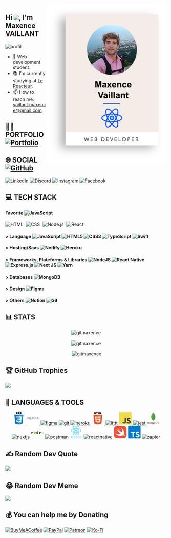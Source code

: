 <a href="https://www.maxencevaillant.fr/" target="_blank">
<img align="right" height="490em" src="https://github.com/GitMaxence/GitMaxence/blob/main/git-card.png?raw=true"/>
</a>
<h2 align="left">Hi <img src="https://raw.githubusercontent.com/kaueMarques/kaueMarques/master/hi.gif" height="30px">, I'm Maxence VAILLANT</h1>
   <img align="center" src="https://img.shields.io/badge/-Utilitarian designer-0050FF?style=social&logo=WhiteSource&logoColor=black" alt="profil"/>

- 🌱 Web development student.<br>
- 📚 I’m currently studying at [Le Reacteur](https://github.com/lereacteur).
- 📫 How to reach me: vaillant.maxence@gmail.com

## 👨‍💻 PORTFOLIO [![Portfolio](https://img.shields.io/badge/-maxencevaillant.fr-0050FF?style=flat&logo=web)](https://www.maxencevaillant.fr)

## 🌐 SOCIAL [![GitHub](https://img.shields.io/badge/-GitHub-05122A?style=flat&logo=github)](https://github.com/GitMaxence)
[![LinkedIn](https://img.shields.io/badge/LinkedIn-%230077B5.svg?logo=linkedin&logoColor=white)](https://linkedin.com/in/maxence-vaillant) 
[![Discord](https://img.shields.io/badge/Discord-%237289DA.svg?logo=discord&logoColor=white)](htttps://discord.gg/qZXTEf7P)
[![Instagram](https://img.shields.io/badge/Instagram-%23E4405F.svg?logo=Instagram&logoColor=white)](https://instagram.com/maxencevaillant)
[![Facebook](https://img.shields.io/badge/Facebook-%231877F2.svg?logo=Facebook&logoColor=white)](https://facebook.com/maxence.vaillant)

## 💻  TECH STACK
#### Favorite ![JavaScript](https://img.shields.io/badge/-JavaScript-05122A?style=flat&logo=javascript)&nbsp;
![HTML](https://img.shields.io/badge/-HTML-05122A?style=flat&logo=HTML5)&nbsp;
![CSS](https://img.shields.io/badge/-CSS-05122A?style=flat&logo=CSS3&logoColor=1572B6)&nbsp;
![Node.js](https://img.shields.io/badge/-Node.js-05122A?style=flat&logo=node.js)&nbsp;
![React](https://img.shields.io/badge/-React-05122A?style=flat&logo=react)&nbsp;

#### > Language ![JavaScript](https://img.shields.io/badge/javascript-%23323330.svg?style=flat&logo=javascript&logoColor=%23F7DF1E) ![HTML5](https://img.shields.io/badge/html5-%23E34F26.svg?style=flat&logo=html5&logoColor=white) ![CSS3](https://img.shields.io/badge/css3-%231572B6.svg?style=flat&logo=css3&logoColor=white) ![TypeScript](https://img.shields.io/badge/typescript-%23007ACC.svg?style=flat&logo=typescript&logoColor=white) ![Swift](https://img.shields.io/badge/swift-F54A2A?style=flat&logo=swift&logoColor=white) 

#### > Hosting/Saas ![Netlify](https://img.shields.io/badge/netlify-%23000000.svg?style=flat&logo=netlify&logoColor=#00C7B7) ![Heroku](https://img.shields.io/badge/heroku-%23430098.svg?style=flat&logo=heroku&logoColor=white)

#### > Frameworks, Plateforms & Libraries ![NodeJS](https://img.shields.io/badge/node.js-6DA55F?style=flat&logo=node.js&logoColor=white) ![React Native](https://img.shields.io/badge/react_native-%2320232a.svg?style=flat&logo=react&logoColor=%2361DAFB) ![Express.js](https://img.shields.io/badge/express.js-%23404d59.svg?style=flat&logo=express&logoColor=%2361DAFB) ![Next JS](https://img.shields.io/badge/Next-black?style=flat&logo=next.js&logoColor=white) ![Yarn](https://img.shields.io/badge/yarn-%232C8EBB.svg?style=flat&logo=yarn&logoColor=white) 

#### > Databases ![MongoDB](https://img.shields.io/badge/MongoDB-%234ea94b.svg?style=flat&logo=mongodb&logoColor=white) 

#### > Design ![Figma](https://img.shields.io/badge/figma-%23F24E1E.svg?style=flat&logo=figma&logoColor=white)

#### > Others ![Notion](https://img.shields.io/badge/Notion-%23000000.svg?style=flat&logo=notion&logoColor=white) ![Git](https://img.shields.io/badge/-Git-05122A?style=flat&logo=git)

## 📊 STATS

<p align="center"><img align="center" src="https://github-readme-stats.vercel.app/api/top-langs?username=gitmaxence&show_icons=true&locale=en&layout=compact" alt="gitmaxence" /></p>

<p align="center"><img align="center" src="https://github-readme-stats.vercel.app/api?username=gitmaxence&show_icons=true&locale=en" alt="gitmaxence" /></p>

<p align="center">&nbsp;<img align="center" src="https://github-readme-streak-stats.herokuapp.com/?user=gitmaxence&" alt="gitmaxence" /></p>

## 🏆 GitHub Trophies
![](https://github-profile-trophy.vercel.app/?username=GitMaxence&theme=flat&no-frame=false&no-bg=false&margin-w=4)


## 🔭 LANGUAGES & TOOLS

<p align="center"> <a href="https://www.w3schools.com/css/" target="_blank" rel="noreferrer"> <img src="https://raw.githubusercontent.com/devicons/devicon/master/icons/css3/css3-original-wordmark.svg" alt="css3" width="40" height="40"/> </a>
<a href="https://expressjs.com" target="_blank" rel="noreferrer"> <img src="https://raw.githubusercontent.com/devicons/devicon/master/icons/express/express-original-wordmark.svg" alt="express" width="40" height="40"/> </a> 
<a href="https://www.figma.com/" target="_blank" rel="noreferrer"> <img src="https://www.vectorlogo.zone/logos/figma/figma-icon.svg" alt="figma" width="40" height="40"/> </a>
<a href="https://git-scm.com/" target="_blank" rel="noreferrer"> <img src="https://www.vectorlogo.zone/logos/git-scm/git-scm-icon.svg" alt="git" width="40" height="40"/> </a>
<a href="https://heroku.com" target="_blank" rel="noreferrer"> <img src="https://www.vectorlogo.zone/logos/heroku/heroku-icon.svg" alt="heroku" width="40" height="40"/> </a>
<a href="https://www.w3.org/html/" target="_blank" rel="noreferrer"> <img src="https://raw.githubusercontent.com/devicons/devicon/master/icons/html5/html5-original-wordmark.svg" alt="html5" width="40" height="40"/> </a>
<a href="https://ifttt.com/" target="_blank" rel="noreferrer"> <img src="https://www.vectorlogo.zone/logos/ifttt/ifttt-ar21.svg" alt="ifttt" width="40" height="40"/> </a>
<a href="https://developer.mozilla.org/en-US/docs/Web/JavaScript" target="_blank" rel="noreferrer"> <img src="https://raw.githubusercontent.com/devicons/devicon/master/icons/javascript/javascript-original.svg" alt="javascript" width="40" height="40"/> </a> 
<a href="https://jestjs.io" target="_blank" rel="noreferrer"> <img src="https://www.vectorlogo.zone/logos/jestjsio/jestjsio-icon.svg" alt="jest" width="40" height="40"/> </a>
<a href="https://www.mongodb.com/" target="_blank" rel="noreferrer"> <img src="https://raw.githubusercontent.com/devicons/devicon/master/icons/mongodb/mongodb-original-wordmark.svg" alt="mongodb" width="40" height="40"/> </a> 
<a href="https://nextjs.org/" target="_blank" rel="noreferrer"> <img src="https://cdn.worldvectorlogo.com/logos/nextjs-2.svg" alt="nextjs" width="40" height="40"/> </a>
<a href="https://nodejs.org" target="_blank" rel="noreferrer"> <img src="https://raw.githubusercontent.com/devicons/devicon/master/icons/nodejs/nodejs-original-wordmark.svg" alt="nodejs" width="40" height="40"/> </a>
<a href="https://postman.com" target="_blank" rel="noreferrer"> <img src="https://www.vectorlogo.zone/logos/getpostman/getpostman-icon.svg" alt="postman" width="40" height="40"/> </a> <a href="https://reactjs.org/" target="_blank" rel="noreferrer"> <img src="https://raw.githubusercontent.com/devicons/devicon/master/icons/react/react-original-wordmark.svg" alt="react" width="40" height="40"/> </a> <a href="https://reactnative.dev/" target="_blank" rel="noreferrer"> <img src="https://reactnative.dev/img/header_logo.svg" alt="reactnative" width="40" height="40"/> </a>
<a href="https://developer.apple.com/swift/" target="_blank" rel="noreferrer"> <img src="https://raw.githubusercontent.com/devicons/devicon/master/icons/swift/swift-original.svg" alt="swift" width="40" height="40"/> </a>
<a href="https://www.typescriptlang.org/" target="_blank" rel="noreferrer"> <img src="https://raw.githubusercontent.com/devicons/devicon/master/icons/typescript/typescript-original.svg" alt="typescript" width="40" height="40"/> </a> 
<a href="https://zapier.com" target="_blank" rel="noreferrer"> <img src="https://www.vectorlogo.zone/logos/zapier/zapier-icon.svg" alt="zapier" width="40" height="40"/> </a>
</p>

## ✍️ Random Dev Quote
![](https://quotes-github-readme.vercel.app/api?type=horizontal&theme=radical)

## 😂 Random Dev Meme
<img align="center" src="https://random-memer.herokuapp.com/" width="250px"/>

## 💰 You can help me by Donating
[![BuyMeACoffee](https://img.shields.io/badge/Buy%20Me%20a%20Coffee-ffdd00?style=for-the-badge&logo=buy-me-a-coffee&logoColor=black)](https://buymeacoffee.com/maxencevaillant) [![PayPal](https://img.shields.io/badge/PayPal-00457C?style=for-the-badge&logo=paypal&logoColor=white)](https://paypal.me/maxencevaillant) [![Patreon](https://img.shields.io/badge/Patreon-F96854?style=for-the-badge&logo=patreon&logoColor=white)](https://patreon.com/maxencevaillant) [![Ko-Fi](https://img.shields.io/badge/Ko--fi-F16061?style=for-the-badge&logo=ko-fi&logoColor=white)](https://ko-fi.com/maxencevaillant) 

<!--
**GitMaxence/GitMaxence** is a ✨ _special_ ✨ repository because its `README.md` (this file) appears on your GitHub profile.

Here are some ideas to get you started:

- 🔭 I’m currently working on ...
- 🌱 I’m currently learning ...
- 👯 I’m looking to collaborate on ...
- 🤔 I’m looking for help with ...
- 💬 Ask me about ...
- 📫 How to reach me: ...
- 😄 Pronouns: ...
- ⚡ Fun fact: ...
-->
